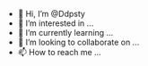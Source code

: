 - 👋 Hi, I’m @Ddpsty
- 👀 I’m interested in ...
- 🌱 I’m currently learning ...
- 💞️ I’m looking to collaborate on ...
- 📫 How to reach me ...

<!---
Ddpsty/Ddpsty is a ✨ special ✨ repository because its `README.md` (this file) appears on your GitHub profile.
You can click the Preview link to take a look at your changes.
--->

